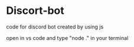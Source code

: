 # Discort-bot
code for discord bot created by using js

open in vs code and type "node ." in your terminal
